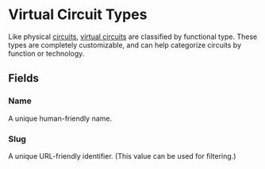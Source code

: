 # Virtual Circuit Types

Like physical [circuits](./circuit.md), [virtual circuits](./virtualcircuit.md) are classified by functional type. These types are completely customizable, and can help categorize circuits by function or technology.

## Fields

### Name

A unique human-friendly name.

### Slug

A unique URL-friendly identifier. (This value can be used for filtering.)
